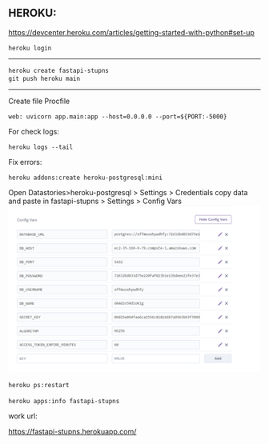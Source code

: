 ## HEROKU:

https://devcenter.heroku.com/articles/getting-started-with-python#set-up

```commandline
heroku login
```

___

```commandline
heroku create fastapi-stupns
git push heroku main
```

_____
Create file Procfile

```text
web: uvicorn app.main:app --host=0.0.0.0 --port=${PORT:-5000}
```

For check logs:

```commandline
heroku logs --tail
```

Fix errors:

```commandline
heroku addons:create heroku-postgresql:mini
```

Open Datastories>heroku-postgresql > Settings > Credentials
copy data and paste in 
fastapi-stupns > Settings > Config Vars
![](..\img\1.png)

```commandline
heroku ps:restart

heroku apps:info fastapi-stupns

```
work url:

https://fastapi-stupns.herokuapp.com/